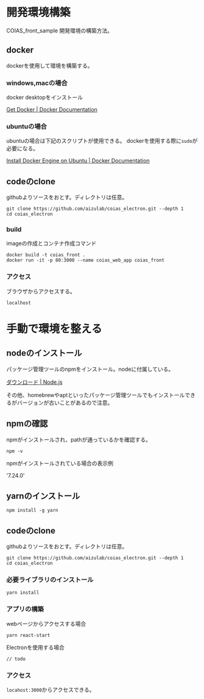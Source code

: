 # 開発環境構築

COIAS_front_sample 開発環境の構築方法。

## docker

dockerを使用して環境を構築する。

### windows,macの場合

docker desktopをインストール

[Get Docker | Docker Documentation](https://docs.docker.com/get-docker/)

### ubuntuの場合

ubuntuの場合は下記のスクリプトが使用できる。
dockerを使用する際に`sudo`が必要になる。

[Install Docker Engine on Ubuntu | Docker Documentation](https://docs.docker.com/engine/install/ubuntu/#install-using-the-convenience-script)

## codeのclone

githubよりソースをおとす。ディレクトリは任意。

```
git clone https://github.com/aizulab/coias_electron.git --depth 1
cd coias_electron
```

### build

imageの作成とコンテナ作成コマンド

```
docker build -t coias_front .
docker run -it -p 80:3000 --name coias_web_app coias_front
```

### アクセス

ブラウザからアクセスする。

`localhost`

# 手動で環境を整える

## nodeのインストール

パッケージ管理ツールのnpmをインストール。nodeに付属している。

[ダウンロード | Node.js](https://nodejs.org/ja/download/)

その他、homebrewやaptといったパッケージ管理ツールでもインストールできるがバージョンが古いことがあるので注意。

## npmの確認

npmがインストールされ、pathが通っているかを確認する。

```
npm -v
```

npmがインストールされている場合の表示例

'7.24.0'

## yarnのインストール

```
npm install -g yarn
```

## codeのclone

githubよりソースをおとす。ディレクトリは任意。

```
git clone https://github.com/aizulab/coias_electron.git --depth 1
cd coias_electron
```

### 必要ライブラリのインストール

```
yarn install
```

### アプリの構築

webページからアクセスする場合

```
yarn react-start
```

Electronを使用する場合

`// todo`

### アクセス

`locahost:3000`からアクセスできる。
